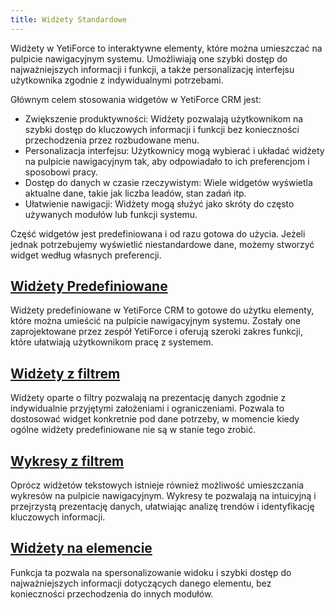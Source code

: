 ```yaml
---
title: Widżety Standardowe
---
```


Widżety w YetiForce to interaktywne elementy, które można umieszczać na pulpicie nawigacyjnym systemu. Umożliwiają one szybki dostęp do najważniejszych informacji i funkcji, a także personalizację interfejsu użytkownika zgodnie z indywidualnymi potrzebami.

Głównym celem stosowania widgetów w YetiForce CRM jest:

* Zwiększenie produktywności: Widżety pozwalają użytkownikom na szybki dostęp do kluczowych informacji i funkcji bez konieczności przechodzenia przez rozbudowane menu.
* Personalizacja interfejsu: Użytkownicy mogą wybierać i układać widżety na pulpicie nawigacyjnym tak, aby odpowiadało to ich preferencjom i sposobowi pracy.
* Dostęp do danych w czasie rzeczywistym: Wiele widgetów wyświetla aktualne dane, takie jak liczba leadów, stan zadań itp.
* Ułatwienie nawigacji: Widżety mogą służyć jako skróty do często używanych modułów lub funkcji systemu.

Część widgetów jest predefiniowana i od razu gotowa do użycia. Jeżeli jednak potrzebujemy wyświetlić niestandardowe dane, możemy stworzyć widget według własnych preferencji.


## [Widżety Predefiniowane](/administrator-guides/standard-modules/standard-widgets/predefined-widgets)

Widżety predefiniowane w YetiForce CRM to gotowe do użytku elementy, które można umieścić na pulpicie nawigacyjnym systemu. Zostały one zaprojektowane przez zespół YetiForce i oferują szeroki zakres funkcji, które ułatwiają użytkownikom pracę z systemem.


## [Widżety z filtrem](/administrator-guides/standard-modules/standard-widgets/widgets-from-filters)

Widżety oparte o filtry pozwalają na prezentację danych zgodnie z indywidualnie przyjętymi założeniami i ograniczeniami. 
Pozwala to dostosować widget konkretnie pod dane potrzeby, w momencie kiedy ogólne widżety predefiniowane nie są w stanie tego zrobić.

## [Wykresy z filtrem](/administrator-guides/standard-modules/standard-widgets/chars)
Oprócz widżetów tekstowych istnieje również możliwość umieszczania wykresów na pulpicie nawigacyjnym. Wykresy te pozwalają na intuicyjną i przejrzystą prezentację danych, ułatwiając analizę trendów i identyfikację kluczowych informacji.

## [Widżety na elemencie](/administrator-guides/standard-modules/standard-widgets/widgets-on-record)
Funkcja ta pozwala na spersonalizowanie widoku i szybki dostęp do najważniejszych informacji dotyczących danego elementu, bez konieczności przechodzenia do innych modułów.